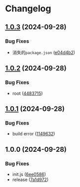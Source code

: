# Changelog

## [1.0.3](https://github.com/KarinJS/puppeteer/compare/v1.0.2...v1.0.3) (2024-09-28)


### Bug Fixes

* 消失的`package.json` ([e04d4b2](https://github.com/KarinJS/puppeteer/commit/e04d4b2073cea56c14d811b34f0fd6fe345bcd1a))

## [1.0.2](https://github.com/KarinJS/puppeteer/compare/v1.0.1...v1.0.2) (2024-09-28)


### Bug Fixes

* root ([4483715](https://github.com/KarinJS/puppeteer/commit/4483715862a7b8b730168ab69beab9dcffc7c21e))

## [1.0.1](https://github.com/KarinJS/puppeteer/compare/v1.0.0...v1.0.1) (2024-09-28)


### Bug Fixes

* build error ([1149632](https://github.com/KarinJS/puppeteer/commit/114963265916c43b7ca5d49a4aee53004983ae0d))

## 1.0.0 (2024-09-28)


### Bug Fixes

* init.js ([6ee0586](https://github.com/KarinJS/puppeteer/commit/6ee0586fedb6e573a3217310171906f1078611f1))
* release ([7a1d972](https://github.com/KarinJS/puppeteer/commit/7a1d97207b65a3a32a74c58c6eea70c922b99813))
